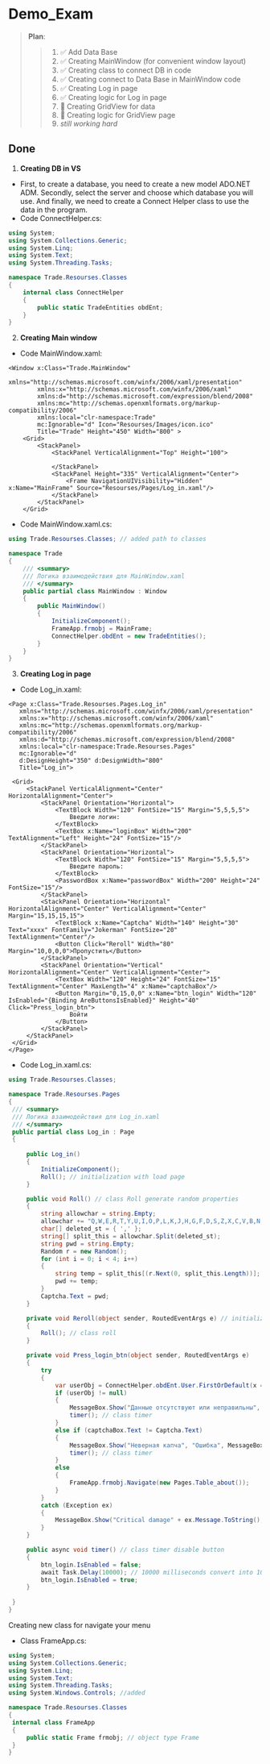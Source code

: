 # Demo_Exam

> **Plan**:
>> 1. :white_check_mark: Add Data Base
>> 2. :white_check_mark: Creating MainWindow (for convenient window layout)
>> 3. :white_check_mark: Creating class to connect DB in code
>> 3. :white_check_mark: Creating connect to Data Base in MainWindow code
>> 4. :white_check_mark: Creating Log in page
>> 5. :white_check_mark: Creating logic for Log in page
>> 6. :black_square_button: Creating GridView for data
>> 7. :black_square_button: Creating logic for GridView page
>> 8. *still working hard*


## Done
1. __Creating DB in VS__
  * First, to create a database, you need to create a new model ADO.NET ADM. Secondly, select the server and choose which database you will use. And finally, we need to create a Connect Helper class to use the data in the program. 
  * Code ConnectHelper.cs:
```c#
using System;
using System.Collections.Generic;
using System.Linq;
using System.Text;
using System.Threading.Tasks;

namespace Trade.Resourses.Classes
{
    internal class ConnectHelper
    {
        public static TradeEntities obdEnt;
    }
}
```
2. __Creating Main window__
  * Code MainWindow.xaml: 
```XAML
<Window x:Class="Trade.MainWindow"
        xmlns="http://schemas.microsoft.com/winfx/2006/xaml/presentation"
        xmlns:x="http://schemas.microsoft.com/winfx/2006/xaml"
        xmlns:d="http://schemas.microsoft.com/expression/blend/2008"
        xmlns:mc="http://schemas.openxmlformats.org/markup-compatibility/2006"
        xmlns:local="clr-namespace:Trade"
        mc:Ignorable="d" Icon="Resourses/Images/icon.ico"
        Title="Trade" Height="450" Width="800" >
    <Grid>
        <StackPanel>
            <StackPanel VerticalAlignment="Top" Height="100">

            </StackPanel>
            <StackPanel Height="335" VerticalAlignment="Center">
                <Frame NavigationUIVisibility="Hidden" x:Name="MainFrame" Source="Resourses/Pages/Log_in.xaml"/>
            </StackPanel>
        </StackPanel>
    </Grid>
```
   * Code MainWindow.xaml.cs:
```c#
using Trade.Resourses.Classes; // added path to classes

namespace Trade
{
    /// <summary>
    /// Логика взаимодействия для MainWindow.xaml
    /// </summary>
    public partial class MainWindow : Window
    {
        public MainWindow()
        {
            InitializeComponent();
            FrameApp.frmobj = MainFrame;
            ConnectHelper.obdEnt = new TradeEntities();
        }
    }
}
```
3. __Creating Log in page__
  * Code Log_in.xaml:
   ```XAML
   <Page x:Class="Trade.Resourses.Pages.Log_in"
      xmlns="http://schemas.microsoft.com/winfx/2006/xaml/presentation"
      xmlns:x="http://schemas.microsoft.com/winfx/2006/xaml"
      xmlns:mc="http://schemas.openxmlformats.org/markup-compatibility/2006" 
      xmlns:d="http://schemas.microsoft.com/expression/blend/2008" 
      xmlns:local="clr-namespace:Trade.Resourses.Pages"
      mc:Ignorable="d" 
      d:DesignHeight="350" d:DesignWidth="800"
      Title="Log_in">

    <Grid>
        <StackPanel VerticalAlignment="Center" HorizontalAlignment="Center">
            <StackPanel Orientation="Horizontal">
                <TextBlock Width="120" FontSize="15" Margin="5,5,5,5">
                    Введите логин:
                </TextBlock>
                <TextBox x:Name="loginBox" Width="200" TextAlignment="Left" Height="24" FontSize="15"/> 
            </StackPanel>
            <StackPanel Orientation="Horizontal">
                <TextBlock Width="120" FontSize="15" Margin="5,5,5,5">
                    Введите пароль:
                </TextBlock>
                <PasswordBox x:Name="passwordBox" Width="200" Height="24" FontSize="15"/>
            </StackPanel>
            <StackPanel Orientation="Horizontal" HorizontalAlignment="Center" VerticalAlignment="Center" Margin="15,15,15,15">
                <TextBlock x:Name="Captcha" Width="140" Height="30" Text="xxxx" FontFamily="Jokerman" FontSize="20" TextAlignment="Center"/>
                <Button Click="Reroll" Width="80"  Margin="10,0,0,0">Пропустить</Button>
            </StackPanel>
            <StackPanel Orientation="Vertical" HorizontalAlignment="Center" VerticalAlignment="Center">
                <TextBox Width="120" Height="24" FontSize="15" TextAlignment="Center" MaxLength="4" x:Name="captchaBox"/>
                <Button Margin="0,15,0,0" x:Name="btn_login" Width="120" IsEnabled="{Binding AreButtonsIsEnabled}" Height="40" Click="Press_login_btn">
                    Войти
                </Button>
            </StackPanel>
        </StackPanel>
    </Grid>
</Page>
   ```
   * Code Log_in.xaml.cs:
   ```c#
using Trade.Resourses.Classes;

namespace Trade.Resourses.Pages
{
    /// <summary>
    /// Логика взаимодействия для Log_in.xaml
    /// </summary>
    public partial class Log_in : Page
    {
        
        public Log_in()
        {
            InitializeComponent();
            Roll(); // initialization with load page
        }

        public void Roll() // class Roll generate random properties
        {
            string allowchar = string.Empty;
            allowchar += "Q,W,E,R,T,Y,U,I,O,P,L,K,J,H,G,F,D,S,Z,X,C,V,B,N,M,q,w,e,r,t,y,u,i,o,p,l,k,j,h,g,f,d,s,a,z,x,c,v,b,n,m,1,2,3,4,5,6,7,8,9,0";
            char[] deleted_st = { ',' };
            string[] split_this = allowchar.Split(deleted_st);
            string pwd = string.Empty;
            Random r = new Random();
            for (int i = 0; i < 4; i++)
            {
                string temp = split_this[(r.Next(0, split_this.Length))];
                pwd += temp;
            }
            Captcha.Text = pwd;
        }

        private void Reroll(object sender, RoutedEventArgs e) // initialization wirh btn
        {
            Roll(); // class roll
        }

        private void Press_login_btn(object sender, RoutedEventArgs e)
        {
            try
            {
                var userObj = ConnectHelper.obdEnt.User.FirstOrDefault(x => x.UserName.ToLower() == loginBox.Text.ToLower() && x.UserPassword == passwordBox.Password);
                if (userObj != null)
                {
                    MessageBox.Show("Данные отсутствуют или неправильны", "Ошибка", MessageBoxButton.OK, MessageBoxImage.Error);
                    timer(); // class timer
                }
                else if (captchaBox.Text != Captcha.Text)
                {
                    MessageBox.Show("Неверная капча", "Ошибка", MessageBoxButton.OK, MessageBoxImage.Error);
                    timer(); // class timer
                }
                else
                {
                    FrameApp.frmobj.Navigate(new Pages.Table_about());
                }
            }
            catch (Exception ex)
            {
                MessageBox.Show("Critical damage" + ex.Message.ToString(), "Уведомление", MessageBoxButton.OK, MessageBoxImage.Warning);
            }
        }

        public async void timer() // class timer disable button
        {
            btn_login.IsEnabled = false;
            await Task.Delay(10000); // 10000 milliseconds convert into 10 sec
            btn_login.IsEnabled = true;
        }
        
    }
}
   ```
Creating new class for navigate your menu
   * Class FrameApp.cs:
   ```c#
   using System;
using System.Collections.Generic;
using System.Linq;
using System.Text;
using System.Threading.Tasks;
using System.Windows.Controls; //added

namespace Trade.Resourses.Classes
{
    internal class FrameApp
    {
        public static Frame frmobj; // object type Frame
    }
}
   ```
